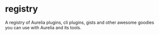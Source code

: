 # registry

A registry of Aurelia plugins, cli plugins, gists and other awesome goodies you can use with Aurelia and its tools.
